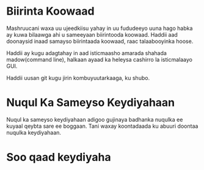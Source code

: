 # Biirinta Koowaad
Mashruucani waxa uu ujeedkiisu yahay in uu fududeeyo uuna hago habka ay kuwa bilaawga ahi u sameeyaan biirintooda koowaad. Haddii aad doonaysid inaad samayso biirintaada koowaad, raac talaabooyinka hoose.

Haddii ay kugu adagtahay in aad isticmaasho amarada shahada madow(command line), halkaan ayaad ka heleysa cashirro la isticmalaayo GUI.

Haddii uusan git kugu jirin kombuyuutarkaaga, ku shubo.

# Nuqul Ka Sameyso Keydiyahaan

Nuqul ka sameyso keydiyahaan adigoo gujinaya badhanka nuqulka ee kuyaal qeybta sare ee boggaan.  Tani waxay koontadaada ku abuuri doontaa nuqulka keydiyahaan.

# Soo qaad keydiyaha